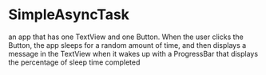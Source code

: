 # SimpleAsyncTask
an app that has one TextView and one Button. When the user clicks the Button, the app sleeps for a random amount of time, and then displays a message in the TextView when it wakes up with a  ProgressBar that displays the percentage of sleep time completed
